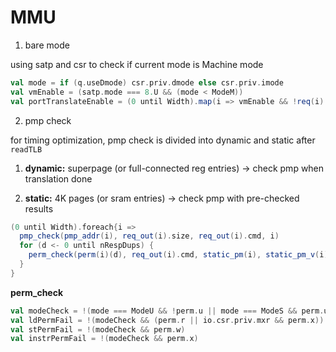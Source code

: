 # MMU


1. bare mode

using satp and csr to check if current mode is Machine mode 

```scala
val mode = if (q.useDmode) csr.priv.dmode else csr.priv.imode
val vmEnable = (satp.mode === 8.U && (mode < ModeM))
val portTranslateEnable = (0 until Width).map(i => vmEnable && !req(i).bits.no_translate)
```

2. pmp check 

for timing optimization, pmp check is divided into dynamic and static after `readTLB` 

1. **dynamic:** superpage (or full-connected reg entries) -> check pmp when translation done

2. **static:** 4K pages (or sram entries) -> check pmp with pre-checked results

```scala
(0 until Width).foreach{i =>
  pmp_check(pmp_addr(i), req_out(i).size, req_out(i).cmd, i)
  for (d <- 0 until nRespDups) {
    perm_check(perm(i)(d), req_out(i).cmd, static_pm(i), static_pm_v(i), i, d)
  }
}
```

**perm_check**

```scala
val modeCheck = !(mode === ModeU && !perm.u || mode === ModeS && perm.u && (!io.csr.priv.sum || ifecth))
val ldPermFail = !(modeCheck && (perm.r || io.csr.priv.mxr && perm.x))
val stPermFail = !(modeCheck && perm.w)
val instrPermFail = !(modeCheck && perm.x)
```

